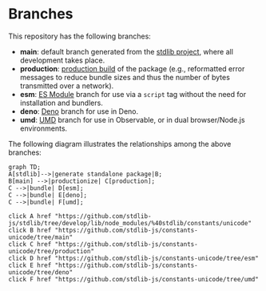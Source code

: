<!--

@license Apache-2.0

Copyright (c) 2022 The Stdlib Authors.

Licensed under the Apache License, Version 2.0 (the "License");
you may not use this file except in compliance with the License.
You may obtain a copy of the License at

    http://www.apache.org/licenses/LICENSE-2.0

Unless required by applicable law or agreed to in writing, software
distributed under the License is distributed on an "AS IS" BASIS,
WITHOUT WARRANTIES OR CONDITIONS OF ANY KIND, either express or implied.
See the License for the specific language governing permissions and
limitations under the License.

-->

# Branches

This repository has the following branches:

-   **main**: default branch generated from the [stdlib project][stdlib-url], where all development takes place.
-   **production**: [production build][production-url] of the package (e.g., reformatted error messages to reduce bundle sizes and thus the number of bytes transmitted over a network).
-   **esm**: [ES Module][esm-url] branch for use via a `script` tag without the need for installation and bundlers.
-   **deno**: [Deno][deno-url] branch for use in Deno.
-   **umd**: [UMD][umd-url] branch for use in Observable, or in dual browser/Node.js environments.

The following diagram illustrates the relationships among the above branches:

```mermaid
graph TD;
A[stdlib]-->|generate standalone package|B;
B[main] -->|productionize| C[production];
C -->|bundle| D[esm];
C -->|bundle| E[deno];
C -->|bundle| F[umd];

click A href "https://github.com/stdlib-js/stdlib/tree/develop/lib/node_modules/%40stdlib/constants/unicode"
click B href "https://github.com/stdlib-js/constants-unicode/tree/main"
click C href "https://github.com/stdlib-js/constants-unicode/tree/production"
click D href "https://github.com/stdlib-js/constants-unicode/tree/esm"
click E href "https://github.com/stdlib-js/constants-unicode/tree/deno"
click F href "https://github.com/stdlib-js/constants-unicode/tree/umd"
```

[stdlib-url]: https://github.com/stdlib-js/stdlib/tree/develop/lib/node_modules/%40stdlib/constants/unicode
[production-url]: https://github.com/stdlib-js/constants-unicode/tree/production
[deno-url]: https://github.com/stdlib-js/constants-unicode/tree/deno
[umd-url]: https://github.com/stdlib-js/constants-unicode/tree/umd
[esm-url]: https://github.com/stdlib-js/constants-unicode/tree/esm